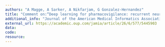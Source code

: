 ```yaml
---
authors: "A Magge, A Sarker, A Nikfarjam, G Gonzalez-Hernandez"
title: "Comment on:“Deep learning for pharmacovigilance: recurrent neural network architectures for labeling adverse drug reactions in Twitter posts”"
additional_info: "Journal of the American Medical Informatics Association. 26 (6), 577-579. [Correspondence/Letter to the Editor]"
external_url: https://academic.oup.com/jamia/article/26/6/577/5445903
data:
code:
resource: 
---
```

